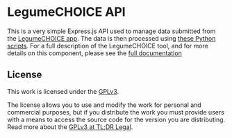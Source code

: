 # LegumeCHOICE API

This is a very simple Express.js API used to manage data submitted from the [LegumeCHOICE app](https://github.com/ilri/legume-choice-client). The data is then processed using [these Python scripts](https://github.com/ilri/legume-choice-data-processing). For a full description of the LegumeCHOICE tool, and for more details on this component, please see the [full documentation](https://legume-choice-docs.readthedocs.io/)

## License
This work is licensed under the [GPLv3](https://www.gnu.org/licenses/gpl-3.0.en.html).

The license allows you to use and modify the work for personal and commercial purposes, but if you distribute the work you must provide users with a means to access the source code for the version you are distributing. Read more about the [GPLv3 at TL;DR Legal](https://tldrlegal.com/license/gnu-general-public-license-v3-(gpl-3)).
